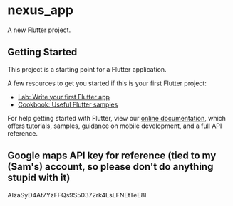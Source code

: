 # nexus_app

A new Flutter project.

## Getting Started

This project is a starting point for a Flutter application.

A few resources to get you started if this is your first Flutter project:

- [Lab: Write your first Flutter app](https://flutter.dev/docs/get-started/codelab)
- [Cookbook: Useful Flutter samples](https://flutter.dev/docs/cookbook)

For help getting started with Flutter, view our
[online documentation](https://flutter.dev/docs), which offers tutorials,
samples, guidance on mobile development, and a full API reference.


## Google maps API key for reference (tied to my (Sam's) account, so please don't do anything stupid with it)

AIzaSyD4At7YzFFQs9S50372rk4LsLFNEtTeE8I